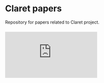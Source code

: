 # Claret papers

Repository for papers related to Claret project.

### ![Papoc](http://homes.cs.washington.edu/~bholt/pdf/claret-papoc.pdf)
